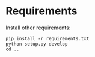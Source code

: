 # Requirements

Install other requirements:

```setup
pip install -r requirements.txt
python setup.py develop
cd ..
```


